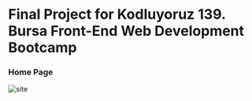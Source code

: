 # Final Project for Kodluyoruz 139. Bursa Front-End Web Development Bootcamp
### Home Page
![site](https://user-images.githubusercontent.com/77462852/184531293-0da199f9-8c5b-4923-894b-5c0620e1e1d8.PNG)
